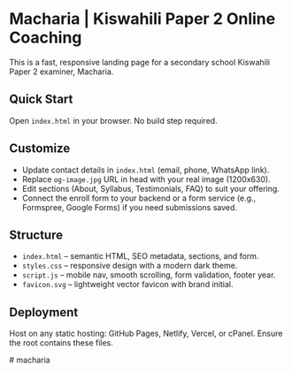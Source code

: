 # Macharia | Kiswahili Paper 2 Online Coaching

This is a fast, responsive landing page for a secondary school Kiswahili Paper 2 examiner, Macharia.

## Quick Start

Open `index.html` in your browser. No build step required.

## Customize

- Update contact details in `index.html` (email, phone, WhatsApp link).
- Replace `og-image.jpg` URL in head with your real image (1200x630).
- Edit sections (About, Syllabus, Testimonials, FAQ) to suit your offering.
- Connect the enroll form to your backend or a form service (e.g., Formspree, Google Forms) if you need submissions saved.

## Structure

- `index.html` – semantic HTML, SEO metadata, sections, and form.
- `styles.css` – responsive design with a modern dark theme.
- `script.js` – mobile nav, smooth scrolling, form validation, footer year.
- `favicon.svg` – lightweight vector favicon with brand initial.

## Deployment

Host on any static hosting: GitHub Pages, Netlify, Vercel, or cPanel. Ensure the root contains these files.



#   m a c h a r i a  
 